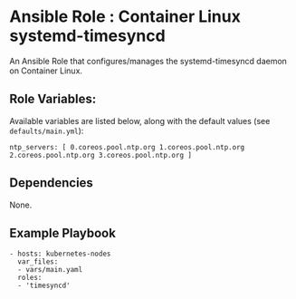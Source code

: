 # Ansible Role : Container Linux systemd-timesyncd

An Ansible Role that configures/manages the systemd-timesyncd daemon on Container Linux.

## Role Variables:

Available variables are listed below, along with the default values (see `defaults/main.yml`):

    ntp_servers: [ 0.coreos.pool.ntp.org 1.coreos.pool.ntp.org 2.coreos.pool.ntp.org 3.coreos.pool.ntp.org ]

## Dependencies

None.

## Example Playbook

    - hosts: kubernetes-nodes
      var_files:
      - vars/main.yaml
      roles:
      - 'timesyncd'
